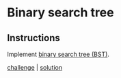 # Binary search tree

## Instructions

Implement [binary search tree (BST)](https://en.wikipedia.org/wiki/Binary_search_tree).

[challenge](solution_test.go) | [solution](solution.go)
